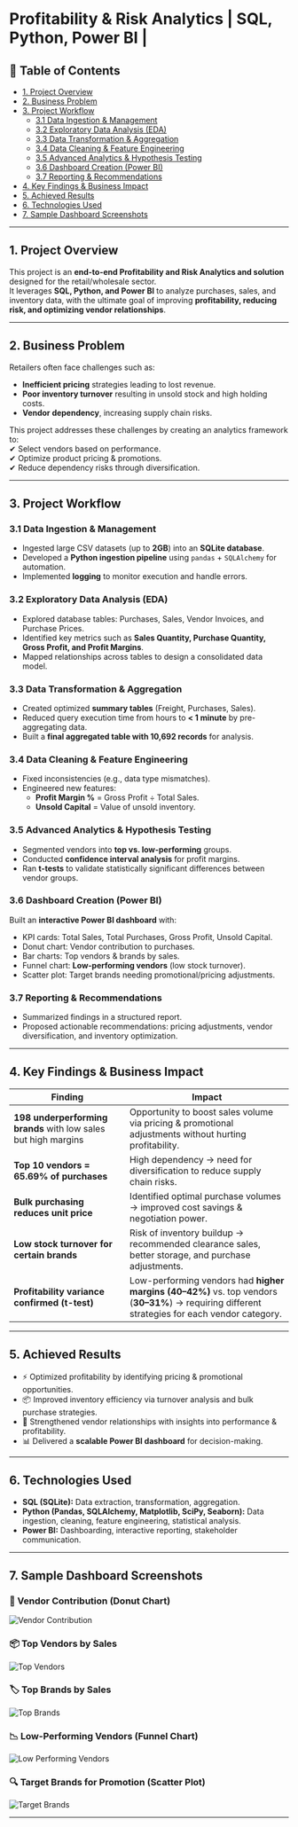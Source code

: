 # Profitability & Risk Analytics | SQL, Python, Power BI |

## 📑 Table of Contents
- [1. Project Overview](#1-project-overview)
- [2. Business Problem](#2-business-problem)
- [3. Project Workflow](#3-project-workflow)
  - [3.1 Data Ingestion & Management](#31-data-ingestion--management)
  - [3.2 Exploratory Data Analysis (EDA)](#32-exploratory-data-analysis-eda)
  - [3.3 Data Transformation & Aggregation](#33-data-transformation--aggregation)
  - [3.4 Data Cleaning & Feature Engineering](#34-data-cleaning--feature-engineering)
  - [3.5 Advanced Analytics & Hypothesis Testing](#35-advanced-analytics--hypothesis-testing)
  - [3.6 Dashboard Creation (Power BI)](#36-dashboard-creation-power-bi)
  - [3.7 Reporting & Recommendations](#37-reporting--recommendations)
- [4. Key Findings & Business Impact](#4-key-findings--business-impact)
- [5. Achieved Results](#5-achieved-results)
- [6. Technologies Used](#6-technologies-used)
- [7. Sample Dashboard Screenshots](#7-sample-dashboard-screenshots)

---

## 1. Project Overview
This project is an **end-to-end Profitability and Risk Analytics and solution** designed for the retail/wholesale sector.  
It leverages **SQL, Python, and Power BI** to analyze purchases, sales, and inventory data, with the ultimate goal of improving **profitability, reducing risk, and optimizing vendor relationships**.

---

## 2. Business Problem
Retailers often face challenges such as:
- **Inefficient pricing** strategies leading to lost revenue.  
- **Poor inventory turnover** resulting in unsold stock and high holding costs.  
- **Vendor dependency**, increasing supply chain risks.  

This project addresses these challenges by creating an analytics framework to:  
✔ Select vendors based on performance.  
✔ Optimize product pricing & promotions.  
✔ Reduce dependency risks through diversification.  

---

## 3. Project Workflow

### 3.1 Data Ingestion & Management
- Ingested large CSV datasets (up to **2GB**) into an **SQLite database**.  
- Developed a **Python ingestion pipeline** using `pandas` + `SQLAlchemy` for automation.  
- Implemented **logging** to monitor execution and handle errors.  

### 3.2 Exploratory Data Analysis (EDA)
- Explored database tables: Purchases, Sales, Vendor Invoices, and Purchase Prices.  
- Identified key metrics such as **Sales Quantity, Purchase Quantity, Gross Profit, and Profit Margins**.  
- Mapped relationships across tables to design a consolidated data model.  

### 3.3 Data Transformation & Aggregation
- Created optimized **summary tables** (Freight, Purchases, Sales).  
- Reduced query execution time from hours to **< 1 minute** by pre-aggregating data.  
- Built a **final aggregated table with 10,692 records** for analysis.  

### 3.4 Data Cleaning & Feature Engineering
- Fixed inconsistencies (e.g., data type mismatches).  
- Engineered new features:  
  - **Profit Margin %** = Gross Profit ÷ Total Sales.  
  - **Unsold Capital** = Value of unsold inventory.  

### 3.5 Advanced Analytics & Hypothesis Testing
- Segmented vendors into **top vs. low-performing** groups.  
- Conducted **confidence interval analysis** for profit margins.  
- Ran **t-tests** to validate statistically significant differences between vendor groups.  

### 3.6 Dashboard Creation (Power BI)
Built an **interactive Power BI dashboard** with:  
- KPI cards: Total Sales, Total Purchases, Gross Profit, Unsold Capital.  
- Donut chart: Vendor contribution to purchases.  
- Bar charts: Top vendors & brands by sales.  
- Funnel chart: **Low-performing vendors** (low stock turnover).  
- Scatter plot: Target brands needing promotional/pricing adjustments.  

### 3.7 Reporting & Recommendations
- Summarized findings in a structured report.  
- Proposed actionable recommendations: pricing adjustments, vendor diversification, and inventory optimization.  

---

## 4. Key Findings & Business Impact

| **Finding** | **Impact** |
|-------------|------------|
| **198 underperforming brands** with low sales but high margins | Opportunity to boost sales volume via pricing & promotional adjustments without hurting profitability. |
| **Top 10 vendors = 65.69% of purchases** | High dependency → need for diversification to reduce supply chain risks. |
| **Bulk purchasing reduces unit price** | Identified optimal purchase volumes → improved cost savings & negotiation power. |
| **Low stock turnover for certain brands** | Risk of inventory buildup → recommended clearance sales, better storage, and purchase adjustments. |
| **Profitability variance confirmed (t-test)** | Low-performing vendors had **higher margins (40–42%)** vs. top vendors (**30–31%**) → requiring different strategies for each vendor category. |

---

## 5. Achieved Results
- ⚡ Optimized profitability by identifying pricing & promotional opportunities.  
- 📦 Improved inventory efficiency via turnover analysis and bulk purchase strategies.  
- 🤝 Strengthened vendor relationships with insights into performance & profitability.  
- 📊 Delivered a **scalable Power BI dashboard** for decision-making.  

---

## 6. Technologies Used
- **SQL (SQLite):** Data extraction, transformation, aggregation.  
- **Python (Pandas, SQLAlchemy, Matplotlib, SciPy, Seaborn):** Data ingestion, cleaning, feature engineering, statistical analysis.  
- **Power BI:** Dashboarding, interactive reporting, stakeholder communication.  

---

## 7. Sample Dashboard Screenshots  

### 🥧 Vendor Contribution (Donut Chart)  
![Vendor Contribution](images/dashboard_vendor_contribution.png)  

### 📦 Top Vendors by Sales  
![Top Vendors](images/dashboard_top_vendors.png)  

### 🏷 Top Brands by Sales  
![Top Brands](images/dashboard_top_brands.png)  

### 📉 Low-Performing Vendors (Funnel Chart)  
![Low Performing Vendors](images/dashboard_low_vendors.png)  

### 🔍 Target Brands for Promotion (Scatter Plot)  
![Target Brands](images/dashboard_target_brands.png)  

---
